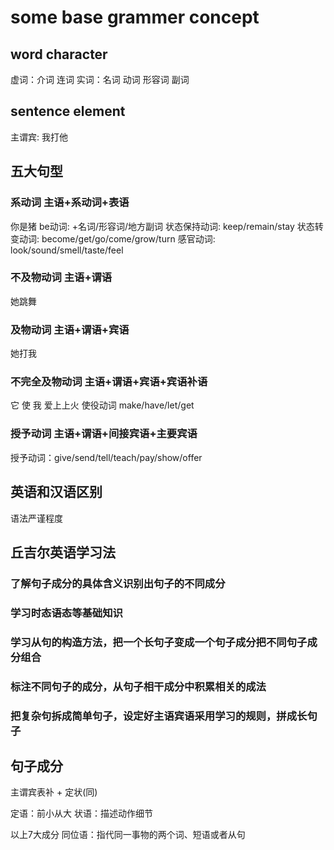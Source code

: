 # some base grammer concept

## word character
虚词：介词 连词
实词：名词 动词 形容词 副词

## sentence element
主谓宾: 我打他

## 五大句型

### 系动词 主语+系动词+表语
你是猪
be动词: +名词/形容词/地方副词
状态保持动词: keep/remain/stay
状态转变动词: become/get/go/come/grow/turn
感官动词: look/sound/smell/taste/feel

### 不及物动词 主语+谓语
她跳舞

### 及物动词 主语+谓语+宾语
她打我

### 不完全及物动词 主语+谓语+宾语+宾语补语
它 使 我 爱上上火
使役动词 make/have/let/get

### 授予动词 主语+谓语+间接宾语+主要宾语
授予动词：give/send/tell/teach/pay/show/offer

## 英语和汉语区别
语法严谨程度

## 丘吉尔英语学习法
### 了解句子成分的具体含义识别出句子的不同成分
### 学习时态语态等基础知识
### 学习从句的构造方法，把一个长句子变成一个句子成分把不同句子成分组合
### 标注不同句子的成分，从句子相干成分中积累相关的成法
### 把复杂句拆成简单句子，设定好主语宾语采用学习的规则，拼成长句子

## 句子成分
主谓宾表补 + 定状(同)

定语：前小从大
状语：描述动作细节

以上7大成分
同位语：指代同一事物的两个词、短语或者从句

